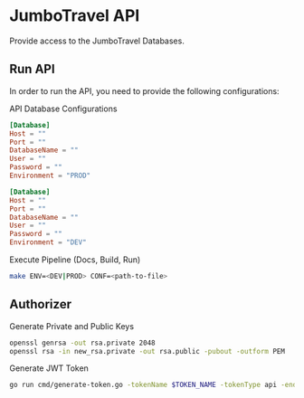 # **JumboTravel API**

Provide access to the JumboTravel Databases.

## Run API

In order to run the API, you need to provide the following configurations:

API Database Configurations
```toml
[Database]
Host = ""
Port = ""
DatabaseName = ""
User = ""
Password = ""
Environment = "PROD"

[Database]
Host = ""
Port = ""
DatabaseName = ""
User = ""
Password = ""
Environment = "DEV"
```

Execute Pipeline (Docs, Build, Run)
```bash
make ENV=<DEV|PROD> CONF=<path-to-file>
```

## **Authorizer**

Generate Private and Public Keys
```bash
openssl genrsa -out rsa.private 2048
openssl rsa -in new_rsa.private -out rsa.public -pubout -outform PEM
```

Generate JWT Token
```bash
go run cmd/generate-token.go -tokenName $TOKEN_NAME -tokenType api -endpoint "*/master/*"
```
